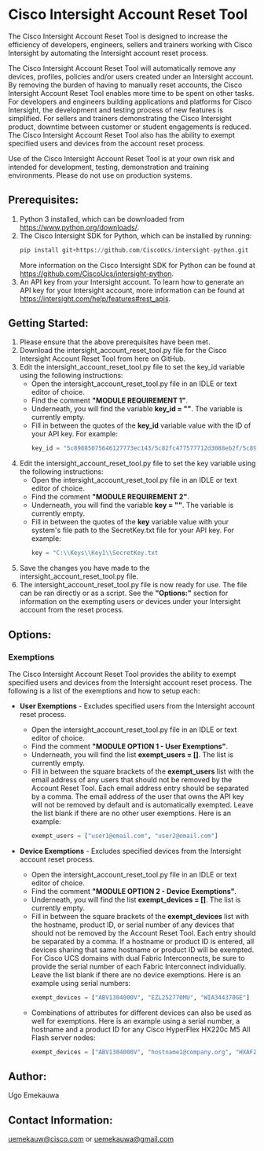 # Cisco Intersight Account Reset Tool

The Cisco Intersight Account Reset Tool is designed to increase the efficiency of developers, engineers, sellers and trainers working with Cisco Intersight by automating the Intersight account reset process.

The Cisco Intersight Account Reset Tool will automatically remove any devices, profiles, policies and/or users created under an Intersight account.
By removing the burden of having to manually reset accounts, the Cisco Intersight Account Reset Tool enables more time to be spent on other tasks.
For developers and engineers building applications and platforms for Cisco Intersight, the development and testing process of new features is simplified. 
For sellers and trainers demonstrating the Cisco Intersight product, downtime between customer or student engagements is reduced.
The Cisco Intersight Account Reset Tool also has the ability to exempt specified users and devices from the account reset process.

Use of the Cisco Intersight Account Reset Tool is at your own risk and intended for development, testing, demonstration and training environments. Please do not use on production systems.

## Prerequisites:
1. Python 3 installed, which can be downloaded from https://www.python.org/downloads/.
2. The Cisco Intersight SDK for Python, which can be installed by running:
   ```py
   pip install git+https://github.com/CiscoUcs/intersight-python.git
   ```
   More information on the Cisco Intersight SDK for Python can be found at https://github.com/CiscoUcs/intersight-python.
3. An API key from your Intersight account. To learn how to generate an API key for your Intersight account, more information can be found at https://intersight.com/help/features#rest_apis.

## Getting Started:

1. Please ensure that the above prerequisites have been met.
2. Download the intersight_account_reset_tool.py file for the Cisco Intersight Account Reset Tool from here on GitHub.
3. Edit the intersight_account_reset_tool.py file to set the key_id variable using the following instructions:
   - Open the intersight_account_reset_tool.py file in an IDLE or text editor of choice.
   - Find the comment **"MODULE REQUIREMENT 1"**.
   - Underneath, you will find the variable **key_id = ""**. The variable is currently empty.
   - Fill in between the quotes of the **key_id** variable value with the ID of your API key. For example: 
     ```py
     key_id = "5c89885075646127773ec143/5c82fc477577712d3088eb2f/5c8987b17577712d302eaaff"
     ```
4. Edit the intersight_account_reset_tool.py file to set the key variable using the following instructions:
   - Open the intersight_account_reset_tool.py file in an IDLE or text editor of choice.
   - Find the comment **"MODULE REQUIREMENT 2"**.
   - Underneath, you will find the variable **key = ""**. The variable is currently empty.
   - Fill in between the quotes of the **key** variable value with your system's file path to the SecretKey.txt file for your API key. For example: 
     ```py
     key = "C:\\Keys\\Key1\\SecretKey.txt
     ```
5. Save the changes you have made to the intersight_account_reset_tool.py file.
6. The intersight_account_reset_tool.py file is now ready for use. The file can be ran directly or as a script. See the **"Options:"** section for information on the exempting users or devices under your Intersight account from the reset process.

## Options:
### Exemptions
The Cisco Intersight Account Reset Tool provides the ability to exempt specified users and devices from the Intersight account reset process. The following is a list of the exemptions and how to setup each:

- **User Exemptions** - Excludes specified users from the Intersight account reset process.
  - Open the intersight_account_reset_tool.py file in an IDLE or text editor of choice.
  - Find the comment **"MODULE OPTION 1 - User Exemptions"**.
  - Underneath, you will find the list **exempt_users = []**. The list is currently empty.
  - Fill in between the square brackets of the **exempt_users** list with the email address of any users that should not be removed by the Account Reset Tool. Each email address entry should be separated by a comma. The email address of the user that owns the API key will not be removed by default and is automatically exempted. Leave the list blank if there are no other user exemptions. Here is an example: 
     ```py
     exempt_users = ["user1@email.com", "user2@email.com"]
     ```
   
- **Device Exemptions** - Excludes specified devices from the Intersight account reset process.
    - Open the intersight_account_reset_tool.py file in an IDLE or text editor of choice.
    - Find the comment **"MODULE OPTION 2 - Device Exemptions"**.
    - Underneath, you will find the list **exempt_devices = []**. The list is currently empty.
    - Fill in between the square brackets of the **exempt_devices** list with the hostname, product ID, or serial number of any devices that should not be removed by the Account Reset Tool. Each entry should be separated by a comma. If a hostname or product ID is entered, all devices sharing that same hostname or product ID will be exempted. For Cisco UCS domains with dual Fabric Interconnects, be sure to provide the serial number of each Fabric Interconnect individually. Leave the list blank if there are no device exemptions. Here is an example using serial numbers:
      ```py
      exempt_devices = ["ABV1304000V", "EZL252770MU", "WIA344370GE"]
      ```
    - Combinations of attributes for different devices can also be used as well for exemptions. Here is an example using a serial number, a hostname and a product ID for any Cisco HyperFlex HX220c M5 All Flash server nodes:
      ```py
      exempt_devices = ["ABV1304000V", "hostname1@company.org", "HXAF220C-M5SX"]
      ```

## Author:
Ugo Emekauwa

## Contact Information:
uemekauw@cisco.com or uemekauwa@gmail.com
